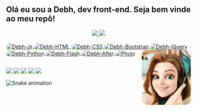 ## Olá eu sou a Debh, dev front-end. Seja bem vinde ao meu repô!
<div align="center">
  <a href="https://github.com/debhValois">
  <img height="180em" src="https://github-readme-stats.vercel.app/api?username=debhValois&show_icons=true&theme=cobalt&include_all_commits=true&count_private=true"/>
  <img height="180em" src="https://github-readme-stats.vercel.app/api/top-langs/?username=debhValois&layout=compact&langs_count=7&theme=cobalt"/>
</div>
<div style="display: inline_block"><br>
  <img align="center" alt="Debh-Js" height="30" width="80" style="border-radius:15px;" src="https://img.shields.io/badge/JavaScript-F7DF1E?style=for-the-badge&logo=javascript&logoColor=black">
  <img align="center" alt="Debh-HTML" height="30" width="80" style="border-radius:15px;" src="https://img.shields.io/badge/HTML5-E34F26?style=for-the-badge&logo=html5&logoColor=white">
  <img align="center" alt="Debh-CSS" height="30" width="80" style="border-radius:15px;" src="https://img.shields.io/badge/CSS3-1572B6?style=for-the-badge&logo=css3&logoColor=white">
  <img align="center" alt="Debh-Bootstrap" height="30" width="80" style="border-radius:15px;" src="https://img.shields.io/badge/Bootstrap-563D7C?style=for-the-badge&logo=bootstrap&logoColor=white">
  <img align="center" alt="Debh-jQuery" height="30" width="80" style="border-radius:15px;" src="https://img.shields.io/badge/jQuery-0769AD?style=for-the-badge&logo=jquery&logoColor=white">
  <img align="center" alt="Debh-Python" height="30" width="80" style="border-radius:15px;" src="https://img.shields.io/badge/Python-3776AB?style=for-the-badge&logo=python&logoColor=white">
  <img align="center" alt="Debh-Flash" height="30" width="80" style="border-radius:15px;" src="https://aleen42.github.io/badges/src/flash.svg">
  <img align="center" alt="Debh-After" height="30" width="80" style="border-radius:15px;" src="https://aleen42.github.io/badges/src/after_effects.svg">
  <img align="center" alt="Photo" height="30" width="80" style="border-radius:15px;" src="https://aleen42.github.io/badges/src/photoshop.svg">
  <img align="right" alt="Debh-Avatar" height="150" style="border-radius:15px;" src="./assets/avatar.jpg">
  </div>
  
  ##
  
<div> 
  <a href="https://wa.me/message/ONHPRA62USWYK1" target="_blank"><img src="https://img.shields.io/badge/WhatsApp-25D366?style=for-the-badge&logo=whatsapp&logoColor=white" target="_blank"></a>
  <a href="https://www.linkedin.com/in/debhvaloispsy/" target="_blank"><img src="https://img.shields.io/badge/LinkedIn-0077B5?style=for-the-badge&logo=linkedin&logoColor=white" target="_blank"></a> 
  <a href="https://youtu.be/WOXYLLZqNrI" target="_blank"><img src="https://img.shields.io/badge/YouTube-FF0000?style=for-the-badge&logo=youtube&logoColor=white" target="_blank"></a>
  <a href="https://discord.gg/4GW2DxCN" target="_blank"><img src="https://img.shields.io/badge/Discord-7289DA?style=for-the-badge&logo=discord&logoColor=white" target="_blank"></a> 
  <a href = "mailto:debhvalois@gmail.com"><img src="https://img.shields.io/badge/Gmail-D14836?style=for-the-badge&logo=gmail&logoColor=white" target="_blank"></a>
  
  ![Snake animation](https://github.com/debhValois/debhValois/blob/output/github-contribution-grid-snake.svg)

</div>
